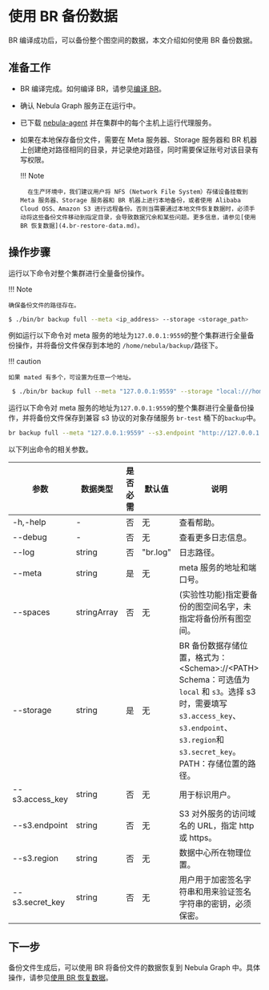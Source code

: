 # 使用 BR 备份数据

BR 编译成功后，可以备份整个图空间的数据，本文介绍如何使用 BR 备份数据。

## 准备工作

- BR 编译完成。如何编译 BR，请参见[编译 BR](2.compile-br.md)。
  
- 确认 Nebula Graph 服务正在运行中。

- 已下载 [nebula-agent](https://github.com/vesoft-inc/nebula-agent) 并在集群中的每个主机上运行代理服务。

- 如果在本地保存备份文件，需要在 Meta 服务器、Storage 服务器和 BR 机器上创建绝对路径相同的目录，并记录绝对路径，同时需要保证账号对该目录有写权限。

  !!! Note

        在生产环境中，我们建议用户将 NFS (Network File System）存储设备挂载到 Meta 服务器、Storage 服务器和 BR 机器上进行本地备份，或者使用 Alibaba Cloud OSS、Amazon S3 进行远程备份。否则当需要通过本地文件恢复数据时，必须手动将这些备份文件移动到指定目录，会导致数据冗余和某些问题。更多信息，请参见[使用 BR 恢复数据](4.br-restore-data.md)。

## 操作步骤

运行以下命令对整个集群进行全量备份操作。

!!! Note

    确保备份文件的路径存在。

```bash
$ ./bin/br backup full --meta <ip_address> --storage <storage_path>
```

例如运行以下命令对 meta 服务的地址为`127.0.0.1:9559`的整个集群进行全量备份操作，并将备份文件保存到本地的 `/home/nebula/backup/`路径下。

!!! caution

    如果 mated 有多个，可设置为任意一个地址。

```bash
 $ ./bin/br backup full --meta "127.0.0.1:9559" --storage "local:///home/nebula/backup/"
```

运行以下命令对 meta 服务的地址为`127.0.0.1:9559`的整个集群进行全量备份操作，并将备份文件保存到兼容 s3 协议的对象存储服务 `br-test` 桶下的`backup`中。
```bash
br backup full --meta "127.0.0.1:9559" --s3.endpoint "http://127.0.0.1:9000" --storage="s3://br-test/backup/" --s3.access_key=minioadmin --s3.secret_key=minioadmin --s3.region=default
```

以下列出命令的相关参数。

| 参数 | 数据类型 | 是否必需 | 默认值 | 说明 |
| --- | --- | --- | --- | --- |
| -h,-help | - | 否 | 无 | 查看帮助。 |
| --debug | - | 否 | 无 | 查看更多日志信息。 |
| --log | string | 否 | "br.log" | 日志路径。 |
| --meta | string | 是| 无 | meta 服务的地址和端口号。 |
| --spaces | stringArray | 否 | 无 | (实验性功能)指定要备份的图空间名字，未指定将备份所有图空间。 |
| --storage | string | 是 | 无 | BR 备份数据存储位置，格式为：\<Schema\>://\<PATH\> <br>Schema：可选值为 `local` 和 `s3`。选择 s3 时，需要填写`s3.access_key`、`s3.endpoint`、`s3.region`和 `s3.secret_key`。<br>PATH：存储位置的路径。|
| --s3.access_key | string | 否 | 无 | 用于标识用户。 |
| --s3.endpoint | string | 否 | 无 | S3 对外服务的访问域名的 URL，指定 http 或 https。 |
| --s3.region | string | 否 | 无 | 数据中心所在物理位置。 |
| --s3.secret_key| string | 否 | 无 | 用户用于加密签名字符串和用来验证签名字符串的密钥，必须保密。 |

## 下一步

备份文件生成后，可以使用 BR 将备份文件的数据恢复到 Nebula Graph 中。具体操作，请参见[使用 BR 恢复数据](4.br-restore-data.md)。
